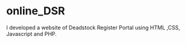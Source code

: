 # online_DSR
 I developed  a website  of Deadstock Register Portal using HTML ,CSS, Javascript and PHP.
